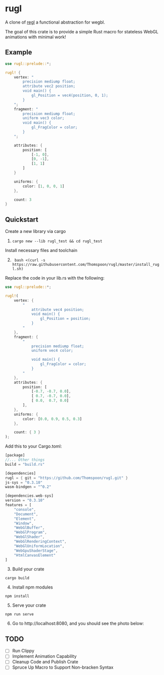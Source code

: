 # rugl

A clone of [regl](regl.party) a functional abstraction for wegbl.

The goal of this crate is to provide a simple Rust macro for stateless WebGL animations with minimal work!

## Example
```rust
use rugl::prelude::*;

rugl! {
    vertex: "
        precision mediump float;
        attribute vec2 position;
        void main() {
            gl_Position = vec4(position, 0, 1);
        }
    ";
    fragment: "
        precision mediump float;
        uniform vec3 color;
        void main() {
            gl_FragColor = color;
        }
    ";

    attributes: {
        position: [
            [-1, 0],
            [0, -1],
            [1, 1]
        ]
    }

    uniforms: {
        color: [1, 0, 0, 1]
    },

    count: 3
}
```

## Quickstart

Create a new library via cargo

1. `cargo new --lib rugl_test && cd rugl_test`

Install necessary files and toolchain

2. ` bash <(curl -s https://raw.githubusercontent.com/Thomspoon/rugl/master/install_rugl.sh)`

Replace the code in your lib.rs with the following:

```rust
use rugl::prelude::*;

rugl!(
    vertex: {
        "
            attribute vec4 position;
            void main() {
                gl_Position = position;
            }
        "
    },
    fragment: {
        "
            precision mediump float;
            uniform vec4 color;

            void main() {
                gl_FragColor = color;
            }
        "
    },
    attributes: {
        position: [
            [-0.7, -0.7, 0.0],
            [ 0.7, -0.7, 0.0],
            [ 0.0,  0.7, 0.0]
        ],
    },
    uniforms: {
        color: [0.0, 0.9, 0.5, 0.3]
    },

    count: { 3 }
);
```

Add this to your Cargo.toml:

```rust
[package]
//... Other things
build = "build.rs"

[dependencies]
rugl = { git = "https://github.com/Thomspoon/rugl.git" }
js-sys = "0.3.10"
wasm-bindgen = "^0.2"

[dependencies.web-sys]
version = "0.3.10"
features = [
    "console",
    "Document",
    "Element",
    "Window",
    "WebGlBuffer",
    "WebGlProgram",
    "WebGlShader",
    "WebGlRenderingContext",
    "WebGlUniformLocation",
    "WebGpuShaderStage",
    "HtmlCanvasElement"
]
```

3. Build your crate

`cargo build`

4. Install npm modules

`npm install`

5. Serve your crate

`npm run serve`

6. Go to http://localhost:8080, and you should see the photo below:



## TODO
- [ ] Run Clippy
- [ ] Implement Animation Capability
- [ ] Cleanup Code and Publish Crate
- [ ] Spruce Up Macro to Support Non-bracken Syntax
